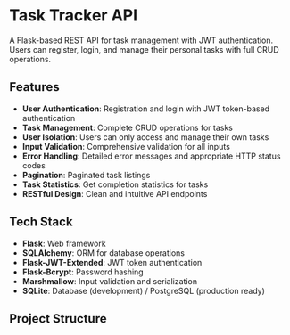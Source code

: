 # Task Tracker API

A Flask-based REST API for task management with JWT authentication. Users can register, login, and manage their personal tasks with full CRUD operations.

## Features

- **User Authentication**: Registration and login with JWT token-based authentication
- **Task Management**: Complete CRUD operations for tasks
- **User Isolation**: Users can only access and manage their own tasks
- **Input Validation**: Comprehensive validation for all inputs
- **Error Handling**: Detailed error messages and appropriate HTTP status codes
- **Pagination**: Paginated task listings
- **Task Statistics**: Get completion statistics for tasks
- **RESTful Design**: Clean and intuitive API endpoints

## Tech Stack

- **Flask**: Web framework
- **SQLAlchemy**: ORM for database operations
- **Flask-JWT-Extended**: JWT token authentication
- **Flask-Bcrypt**: Password hashing
- **Marshmallow**: Input validation and serialization
- **SQLite**: Database (development) / PostgreSQL (production ready)

## Project Structure

